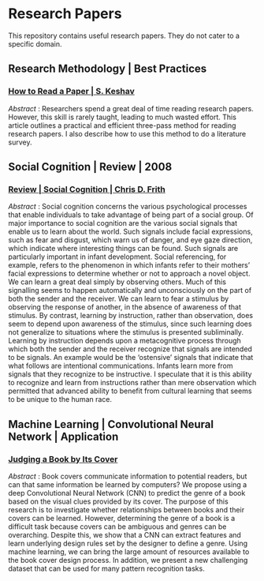 # Research Papers
This repository contains useful research papers. They do not cater to a specific domain. 

## Research Methodology | Best Practices ##
### [How to Read a Paper | S. Keshav](https://web.stanford.edu/class/ee384m/Handouts/HowtoReadPaper.pdf) ###

*Abstract* : Researchers spend a great deal of time reading research papers. However, this skill is rarely taught, leading to much
wasted effort. This article outlines a practical and efficient
three-pass method for reading research papers. I also describe how to use this method to do a literature survey.

## Social Cognition | Review | 2008 ##
### [Review | Social Cognition | Chris D. Frith](https://www.ncbi.nlm.nih.gov/pmc/articles/PMC2375957/pdf/rstb20080005.pdf) ###
*Abstract* : Social cognition concerns the various psychological processes that enable individuals to take advantage
of being part of a social group. Of major importance to social cognition are the various social signals
that enable us to learn about the world. Such signals include facial expressions, such as fear and
disgust, which warn us of danger, and eye gaze direction, which indicate where interesting things can
be found. Such signals are particularly important in infant development. Social referencing, for
example, refers to the phenomenon in which infants refer to their mothers’ facial expressions to
determine whether or not to approach a novel object. We can learn a great deal simply by observing
others. Much of this signalling seems to happen automatically and unconsciously on the part of both
the sender and the receiver. We can learn to fear a stimulus by observing the response of another, in the
absence of awareness of that stimulus. By contrast, learning by instruction, rather than observation,
does seem to depend upon awareness of the stimulus, since such learning does not generalize to
situations where the stimulus is presented subliminally. Learning by instruction depends upon a metacognitive process through which both the sender and the receiver recognize that signals are intended to
be signals. An example would be the ‘ostensive’ signals that indicate that what follows are intentional
communications. Infants learn more from signals that they recognize to be instructive. I speculate that
it is this ability to recognize and learn from instructions rather than mere observation which permitted
that advanced ability to benefit from cultural learning that seems to be unique to the human race.



## Machine Learning | Convolutional Neural Network | Application ## 
### [Judging a Book by Its Cover](https://arxiv.org/pdf/1610.09204.pdf) ### 

*Abstract* : Book covers communicate information to potential
readers, but can that same information be learned by computers?
We propose using a deep Convolutional Neural Network (CNN) to
predict the genre of a book based on the visual clues provided by
its cover. The purpose of this research is to investigate whether
relationships between books and their covers can be learned.
However, determining the genre of a book is a difficult task
because covers can be ambiguous and genres can be overarching.
Despite this, we show that a CNN can extract features and
learn underlying design rules set by the designer to define a
genre. Using machine learning, we can bring the large amount of
resources available to the book cover design process. In addition,
we present a new challenging dataset that can be used for many
pattern recognition tasks.


